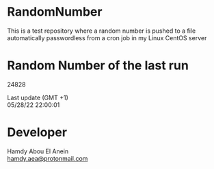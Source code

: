 # RandomNumber    
This is a test repository where a random number is pushed to a file automatically passwordless from a cron job in my Linux CentOS server    
# Random Number of the last run   
24828
      
Last update (GMT +1)    
05/28/22 22:00:01
# Developer    
Hamdy Abou El Anein   
hamdy.aea@protonmail.com
